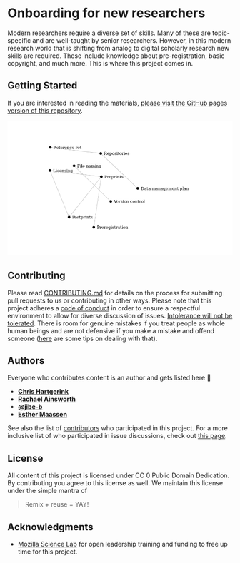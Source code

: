 # Onboarding for new researchers

Modern researchers require a diverse set of skills. Many of these are topic-specific and are well-taught by senior researchers. However, in this modern research world that is shifting from analog to digital scholarly research new skills are required. These include knowledge about pre-registration, basic copyright, and much more. This is where this project comes in.

## Getting Started

If you are interested in reading the materials, [please visit the GitHub pages version of this repository](https://libscie.github.io/now-boarding).

[![](assets/figs/readme-header.png)](https://libscie.github.io/now-boarding)

## Contributing

Please read [CONTRIBUTING.md](contributing.md) for details on the process for submitting pull requests to us or contributing in other ways. Please note that this project adheres a [code of conduct](CODE_OF_CONDUCT.MD) in order to ensure a respectful environment to allow for diverse discussion of issues. [Intolerance will not be tolerated](https://en.wikipedia.org/wiki/Paradox_of_tolerance). There is room for genuine mistakes if you treat people as whole human beings and are not defensive if you make a mistake and offend someone ([here](https://aprilhathcock.wordpress.com/2016/04/13/youre-gonna-screw-up/) are some tips on dealing with that).

## Authors

Everyone who contributes content is an author and gets listed here 📣

* [**Chris Hartgerink**](https://github.com/chartgerink)
* [**Rachael Ainsworth**](https://github.com/rainsworth) 
* [**@jibe-b**](https://github.com/jibe-b)
* [**Esther Maassen**](https://github.com/emaassen)

See also the list of [contributors](https://github.com/libscie/now-boarding/contributors) who participated in this project. For a more inclusive list of who participated in issue discussions, check out [this page](https://labhr.github.io/hatrack/#repo=libscie/now-boarding).

## License

All content of this project is licensed under CC 0 Public Domain Dedication. By contributing you agree to this license as well. We maintain this license under the simple mantra of 

> Remix + reuse = YAY!

## Acknowledgments

* [Mozilla Science Lab](https://science.mozilla.org/) for open leadership training and funding to free up time for this project.

